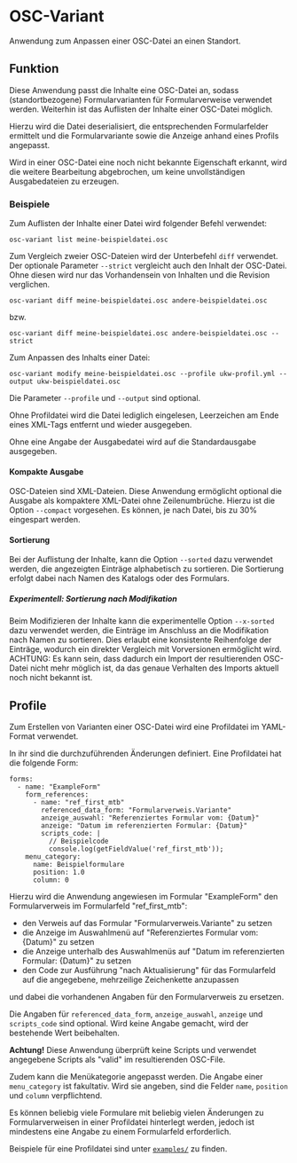 # OSC-Variant

Anwendung zum Anpassen einer OSC-Datei an einen Standort.

## Funktion

Diese Anwendung passt die Inhalte eine OSC-Datei an, sodass (standortbezogene) Formularvarianten für Formularverweise
verwendet werden.
Weiterhin ist das Auflisten der Inhalte einer OSC-Datei möglich.

Hierzu wird die Datei deserialisiert, die entsprechenden Formularfelder ermittelt und die Formularvariante
sowie die Anzeige anhand eines Profils angepasst.

Wird in einer OSC-Datei eine noch nicht bekannte Eigenschaft erkannt, wird die weitere Bearbeitung abgebrochen, um keine
unvollständigen Ausgabedateien zu erzeugen.

### Beispiele

Zum Auflisten der Inhalte einer Datei wird folgender Befehl verwendet:

```
osc-variant list meine-beispieldatei.osc
```

Zum Vergleich zweier OSC-Dateien wird der Unterbefehl `diff` verwendet.
Der optionale Parameter `--strict` vergleicht auch den Inhalt der OSC-Datei.
Ohne diesen wird nur das Vorhandensein von Inhalten und die Revision verglichen. 

```
osc-variant diff meine-beispieldatei.osc andere-beispieldatei.osc
```

bzw.

```
osc-variant diff meine-beispieldatei.osc andere-beispieldatei.osc --strict
```

Zum Anpassen des Inhalts einer Datei:

```
osc-variant modify meine-beispieldatei.osc --profile ukw-profil.yml --output ukw-beispieldatei.osc
```

Die Parameter `--profile` und `--output` sind optional.

Ohne Profildatei wird die Datei lediglich eingelesen, Leerzeichen am Ende eines XML-Tags entfernt und wieder ausgegeben.

Ohne eine Angabe der Ausgabedatei wird auf die Standardausgabe ausgegeben.

#### Kompakte Ausgabe

OSC-Dateien sind XML-Dateien. Diese Anwendung ermöglicht optional die Ausgabe als kompaktere XML-Datei ohne Zeilenumbrüche.
Hierzu ist die Option `--compact` vorgesehen. Es können, je nach Datei, bis zu 30% eingespart werden.

#### Sortierung

Bei der Auflistung der Inhalte, kann die Option `--sorted` dazu verwendet werden, die angezeigten Einträge alphabetisch zu sortieren.
Die Sortierung erfolgt dabei nach Namen des Katalogs oder des Formulars.

##### Experimentell: Sortierung nach Modifikation

Beim Modifizieren der Inhalte kann die experimentelle Option `--x-sorted` dazu verwendet werden, die Einträge im Anschluss an die Modifikation
nach Namen zu sortieren.
Dies erlaubt eine konsistente Reihenfolge der Einträge, wodurch ein direkter Vergleich mit Vorversionen ermöglicht wird.
ACHTUNG: Es kann sein, dass dadurch ein Import der resultierenden OSC-Datei nicht mehr möglich ist, da das genaue Verhalten des Imports aktuell noch nicht bekannt ist.

## Profile

Zum Erstellen von Varianten einer OSC-Datei wird eine Profildatei im YAML-Format verwendet.

In ihr sind die durchzuführenden Änderungen definiert. Eine Profildatei hat die folgende Form:

```
forms:
  - name: "ExampleForm"
    form_references:
      - name: "ref_first_mtb"
        referenced_data_form: "Formularverweis.Variante"
        anzeige_auswahl: "Referenziertes Formular vom: {Datum}"
        anzeige: "Datum im referenzierten Formular: {Datum}"
        scripts_code: |
          // Beispielcode
          console.log(getFieldValue('ref_first_mtb'));
    menu_category:
      name: Beispielformulare
      position: 1.0
      column: 0
```

Hierzu wird die Anwendung angewiesen im Formular "ExampleForm" den Formularverweis im Formularfeld "ref_first_mtb":

* den Verweis auf das Formular "Formularverweis.Variante" zu setzen
* die Anzeige im Auswahlmenü auf "Referenziertes Formular vom: {Datum}" zu setzen
* die Anzeige unterhalb des Auswahlmenüs auf "Datum im referenzierten Formular: {Datum}" zu setzen
* den Code zur Ausführung "nach Aktualisierung" für das Formularfeld auf die angegebene, mehrzeilige Zeichenkette anzupassen

und dabei die vorhandenen Angaben für den Formularverweis zu ersetzen.

Die Angaben für `referenced_data_form`, `anzeige_auswahl`, `anzeige` und `scripts_code` sind optional.
Wird keine Angabe gemacht, wird der bestehende Wert beibehalten.

**Achtung!** Diese Anwendung überprüft keine Scripts und verwendet angegebene Scripts als "valid" im resultierenden OSC-File.

Zudem kann die Menükategorie angepasst werden.
Die Angabe einer `menu_category` ist fakultativ.
Wird sie angeben, sind die Felder `name`, `position` und `column` verpflichtend.

Es können beliebig viele Formulare mit beliebig vielen Änderungen zu Formularverweisen in einer Profildatei
hinterlegt werden, jedoch ist mindestens eine Angabe zu einem Formularfeld erforderlich.

Beispiele für eine Profildatei sind unter [`examples/`](examples/) zu finden.
